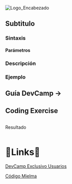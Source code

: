 ![Logo_Encabezado](https://github.com/ElizabethMaranon/Full-Stack/assets/148614690/a2caccdd-b7dd-4b08-8aba-e818c1c4eb48)

## Subtitulo

### Sintaxis

#### Parámetros

### Descripción

### Ejemplo

## Guía DevCamp → 


## Coding Exercise

```js
```
Resultado
```js
```

# 🔗Links🔗

[DevCamp Exclusivo Usuarios]()  

[Código Mielma]()
